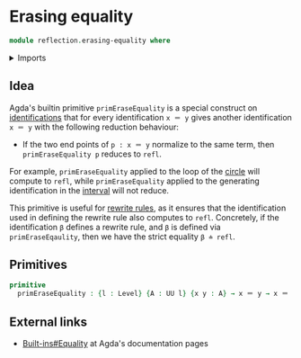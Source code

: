 # Erasing equality

```agda
module reflection.erasing-equality where
```

<details><summary>Imports</summary>

```agda
open import foundation.universe-levels

open import foundation-core.identity-types
```

</details>

## Idea

Agda's builtin primitive `primEraseEquality` is a special construct on
[identifications](foundation-core.identity-types.md) that for every
identification `x ＝ y` gives another identification `x ＝ y` with the following
reduction behaviour:

- If the two end points of `p : x ＝ y` normalize to the same term, then
  `primEraseEquality p` reduces to `refl`.

For example, `primEraseEquality` applied to the loop of the
[circle](synthetic-homotopy-theory.circle.md) will compute to `refl`, while
`primEraseEquality` applied to the generating identification in the
[interval](synthetic-homotopy-theory.interval.md) will not reduce.

This primitive is useful for [rewrite rules](reflection.rewriting.md), as it
ensures that the identification used in defining the rewrite rule also computes
to `refl`. Concretely, if the identification `β` defines a rewrite rule, and `β`
is defined via `primEraseEqaulity`, then we have the strict equality `β ≐ refl`.

## Primitives

```agda
primitive
  primEraseEquality : {l : Level} {A : UU l} {x y : A} → x ＝ y → x ＝ y
```

## External links

- [Built-ins#Equality](https://agda.readthedocs.io/en/latest/language/built-ins.html#equality)
  at Agda's documentation pages

